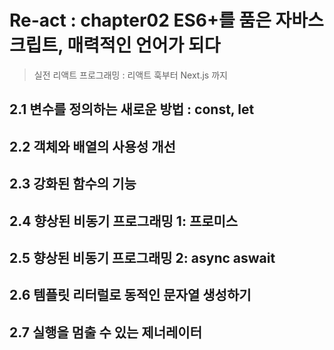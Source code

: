 # Re-act : chapter02 ES6+를 품은 자바스크립트, 매력적인 언어가 되다

> 실전 리액트 프로그래밍 : 리액트 훅부터 Next.js 까지



## 2.1 변수를 정의하는 새로운 방법 : const, let



## 2.2 객체와 배열의 사용성 개선



## 2.3 강화된 함수의 기능



## 2.4 향상된 비동기 프로그래밍 1: 프로미스



## 2.5 향상된 비동기 프로그래밍 2: async aswait



## 2.6 템플릿 리터럴로 동적인 문자열 생성하기



## 2.7 실행을 멈출 수 있는 제너레이터

